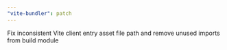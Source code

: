 ```yaml
---
"vite-bundler": patch
---
```


Fix inconsistent Vite client entry asset file path and remove unused imports from build module
